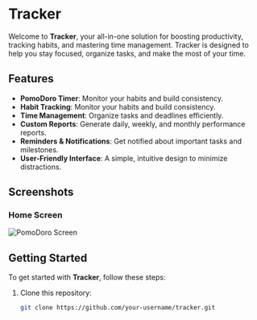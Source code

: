 # Tracker

Welcome to **Tracker**, your all-in-one solution for boosting productivity, tracking habits, and mastering time management. Tracker is designed to help you stay focused, organize tasks, and make the most of your time.

## Features

- **PomoDoro Timer**: Monitor your habits and build consistency.
- **Habit Tracking**: Monitor your habits and build consistency.
- **Time Management**: Organize tasks and deadlines efficiently.
- **Custom Reports**: Generate daily, weekly, and monthly performance reports.
- **Reminders & Notifications**: Get notified about important tasks and milestones.
- **User-Friendly Interface**: A simple, intuitive design to minimize distractions.

## Screenshots
### Home Screen
![PomoDoro Screen](assets/images/screenshot1.png)
## Getting Started

To get started with **Tracker**, follow these steps:

1. Clone this repository:
   ```bash
   git clone https://github.com/your-username/tracker.git
